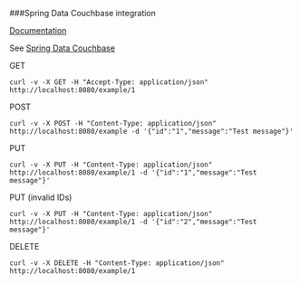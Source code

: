 ###Spring Data Couchbase integration

[Documentation](http://docs.spring.io/spring-data/couchbase/docs/current/reference/html/)

See [Spring Data Couchbase](http://projects.spring.io/spring-data-couchbase/#quick-start)


GET
```
curl -v -X GET -H "Accept-Type: application/json" http://localhost:8080/example/1
```

POST
```
curl -v -X POST -H "Content-Type: application/json" http://localhost:8080/example -d '{"id":"1","message":"Test message"}'
```

PUT
```
curl -v -X PUT -H "Content-Type: application/json" http://localhost:8080/example/1 -d '{"id":"1","message":"Test message"}'
```

PUT (invalid IDs)
```
curl -v -X PUT -H "Content-Type: application/json" http://localhost:8080/example/1 -d '{"id":"2","message":"Test message"}'
```

DELETE
```
curl -v -X DELETE -H "Content-Type: application/json" http://localhost:8080/example/1
```
